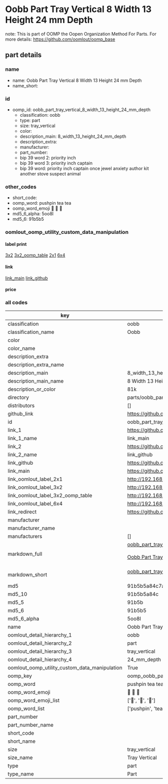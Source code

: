 # Oobb Part Tray Vertical 8 Width 13 Height 24 mm Depth  

note: This is part of OOMP the Oopen Organization Method For Parts. For more details: https://github.com/oomlout/oomp_base

##  part details
  







### name
* name: Oobb Part Tray Vertical 8 Width 13 Height 24 mm Depth
* name_short: 
### id
* oomp_id: oobb_part_tray_vertical_8_width_13_height_24_mm_depth
  * classification: oobb
  * type: part
  * size: tray_vertical
  * color: 
  * description_main: 8_width_13_height_24_mm_depth
  * description_extra: 
  * manufacturer: 
  * part_number: 
  * bip 39 word 2: priority inch
  * bip 39 word 3: priority inch captain
  * bip 39 word: priority inch captain once jewel anxiety author kit another stove suspect animal

### other_codes
* short_code: 
* oomp_word: pushpin tea tea
* oomp_word_emoji :pushpin: :tea: :tea:
* md5_6_alpha: 5oo8l
* md5_6: 91b5b5






### oomlout_oomp_utility_custom_data_manipulation
#### label print
[3x2](http://192.168.1.245:1112/?label=oomp%205oo8l)
[3x2_oomp_table](http://192.168.1.108:1112/?label=oomp%205oo8l)
[2x1](http://192.168.1.242:1112/?label=oomp%205oo8l)
[6x4](http://192.168.1.55:1112/?label=oomp%205oo8l)    

#### link

[link_main](https://github.com/oomlout/oomlout_oomp_version_1_messy/tree/main/parts/oobb_part_tray_vertical_8_width_13_height_24_mm_depth) [link_github](https://github.com/oomlout/oomlout_oomp_version_1_messy/tree/main/parts/oobb_part_tray_vertical_8_width_13_height_24_mm_depth)                             

#### price







### all codes 
| key | value |  
| --- | --- |  
| classification | oobb |  
| classification_name | Oobb |  
| color |  |  
| color_name |  |  
| description_extra |  |  
| description_extra_name |  |  
| description_main | 8_width_13_height_24_mm_depth |  
| description_main_name | 8 Width 13 Height 24 mm Depth |  
| description_or_color | 81k |  
| directory | parts/oobb_part_tray_vertical_8_width_13_height_24_mm_depth |  
| distributors | [] |  
| github_link | https://github.com/oomlout/oomlout_oomp_part_src/tree/main/parts/oobb_part_tray_vertical_8_width_13_height_24_mm_depth |  
| id | oobb_part_tray_vertical_8_width_13_height_24_mm_depth |  
| link_1 | https://github.com/oomlout/oomlout_oomp_version_1_messy/tree/main/parts/oobb_part_tray_vertical_8_width_13_height_24_mm_depth |  
| link_1_name | link_main |  
| link_2 | https://github.com/oomlout/oomlout_oomp_version_1_messy/tree/main/parts/oobb_part_tray_vertical_8_width_13_height_24_mm_depth |  
| link_2_name | link_github |  
| link_github | https://github.com/oomlout/oomlout_oomp_version_1_messy/tree/main/parts/oobb_part_tray_vertical_8_width_13_height_24_mm_depth |  
| link_main | https://github.com/oomlout/oomlout_oomp_version_1_messy/tree/main/parts/oobb_part_tray_vertical_8_width_13_height_24_mm_depth |  
| link_oomlout_label_2x1 | http://192.168.1.242:1112/?label=oomp%205oo8l |  
| link_oomlout_label_3x2 | http://192.168.1.245:1112/?label=oomp%205oo8l |  
| link_oomlout_label_3x2_oomp_table | http://192.168.1.108:1112/?label=oomp%205oo8l |  
| link_oomlout_label_6x4 | http://192.168.1.55:1112/?label=oomp%205oo8l |  
| link_redirect | https://github.com/oomlout/oomlout_oomp_version_1_messy/tree/main/parts/oobb_part_tray_vertical_8_width_13_height_24_mm_depth |  
| manufacturer |  |  
| manufacturer_name |  |  
| manufacturers | [] |  
| markdown_full | [oobb_part_tray_vertical_8_width_13_height_24_mm_depth](none)<br>[](none)<br>[Oobb Part Tray Vertical 8 Width 13 Height 24 Mm Depth](none)<br><br> |  
| markdown_short | [oobb_part_tray_vertical_8_width_13_height_24_mm_depth](none)<br><br> |  
| md5 | 91b5b5a84c7ae1ec283bf9a8445c9557 |  
| md5_10 | 91b5b5a84c |  
| md5_5 | 91b5b |  
| md5_6 | 91b5b5 |  
| md5_6_alpha | 5oo8l |  
| name | Oobb Part Tray Vertical 8 Width 13 Height 24 mm Depth |  
| oomlout_detail_hierarchy_1 | oobb |  
| oomlout_detail_hierarchy_2 | part |  
| oomlout_detail_hierarchy_3 | tray_vertical |  
| oomlout_detail_hierarchy_4 | 24_mm_depth |  
| oomlout_oomp_utility_custom_data_manipulation | True |  
| oomp_key | oomp_oobb_part_tray_vertical_8_width_13_height_24_mm_depth |  
| oomp_word | pushpin tea tea |  
| oomp_word_emoji | :pushpin: :tea: :tea: |  
| oomp_word_emoji_list | [':pushpin:', ':tea:', ':tea:'] |  
| oomp_word_list | ['pushpin', 'tea', 'tea'] |  
| part_number |  |  
| part_number_name |  |  
| short_code |  |  
| short_name |  |  
| size | tray_vertical |  
| size_name | Tray Vertical |  
| type | part |  
| type_name | Part |  
